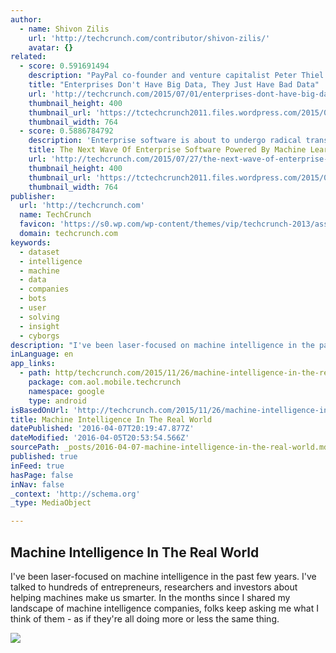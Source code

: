```yaml
---
author:
  - name: Shivon Zilis
    url: 'http://techcrunch.com/contributor/shivon-zilis/'
    avatar: {}
related:
  - score: 0.591691494
    description: "PayPal co-founder and venture capitalist Peter Thiel commonly harps on the tech community for overusing buzzwords like \"cloud\" and \"big data.\" He's not the only one who's been saying this, but the message still doesn't appear to be sinking in with most enterprises."
    title: "Enterprises Don't Have Big Data, They Just Have Bad Data"
    url: 'http://techcrunch.com/2015/07/01/enterprises-dont-have-big-data-they-just-have-bad-data/'
    thumbnail_height: 400
    thumbnail_url: 'https://tctechcrunch2011.files.wordpress.com/2015/07/baddata.jpg?w=764&h=400&crop=1'
    thumbnail_width: 764
  - score: 0.5886784792
    description: 'Enterprise software is about to undergo radical transformation - a substantial change that will make the shift to software as a service (SaaS) look like a simple facelift. This transformation is being powered by machine learning. With machine learning, computers can process and mine data in real time to automatically discover insights and generate predictive models.'
    title: The Next Wave Of Enterprise Software Powered By Machine Learning
    url: 'http://techcrunch.com/2015/07/27/the-next-wave-of-enterprise-software-powered-by-machine-learning/'
    thumbnail_height: 400
    thumbnail_url: 'https://tctechcrunch2011.files.wordpress.com/2015/07/shutterstock_161234321-e1437940115315.jpg?w=764&h=400&crop=1'
    thumbnail_width: 764
publisher:
  url: 'http://techcrunch.com'
  name: TechCrunch
  favicon: 'https://s0.wp.com/wp-content/themes/vip/techcrunch-2013/assets/images/favicon.ico'
  domain: techcrunch.com
keywords:
  - dataset
  - intelligence
  - machine
  - data
  - companies
  - bots
  - user
  - solving
  - insight
  - cyborgs
description: "I've been laser-focused on machine intelligence in the past few years. I've talked to hundreds of entrepreneurs, researchers and investors about helping machines make us smarter. In the months since I shared my landscape of machine intelligence companies, folks keep asking me what I think of them - as if they're all doing more or less the same thing."
inLanguage: en
app_links:
  - path: http/techcrunch.com/2015/11/26/machine-intelligence-in-the-real-world/
    package: com.aol.mobile.techcrunch
    namespace: google
    type: android
isBasedOnUrl: 'http://techcrunch.com/2015/11/26/machine-intelligence-in-the-real-world/'
title: Machine Intelligence In The Real World
datePublished: '2016-04-07T20:19:47.877Z'
dateModified: '2016-04-05T20:53:54.566Z'
sourcePath: _posts/2016-04-07-machine-intelligence-in-the-real-world.md
published: true
inFeed: true
hasPage: false
inNav: false
_context: 'http://schema.org'
_type: MediaObject

---
```

<article style=""><h1>Machine Intelligence In The Real World</h1><p>I've been laser-focused on machine intelligence in the past few years. I've talked to hundreds of entrepreneurs, researchers and investors about helping machines make us smarter. In the months since I shared my landscape of machine intelligence companies, folks keep asking me what I think of them - as if they're all doing more or less the same thing.</p><img src="https://tctechcrunch2011.files.wordpress.com/2015/11/humanrobotoverlap.jpg?w=764&amp;h=400&amp;crop=1" /></article>